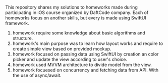 This repository shares my solutions to homeworks made during participating in iOS course organized by DaftCode company. 
Each of homeworks focus on another skills, but every is made using SwiftUI framework. 

1. homework require some knowledge about basic algorithms and structure. 
2. homework's main purpose was to learn how layout works and require to create simple view based on provided mockup. 
3. homework focused on passing data using SwiftUI by creation an color picker and update the view according to user's choice.
4. homework used MVVM architecture to divide model from the view.
5. homework focuesed on concurrency and fetching data from API. With the use of async/await.
